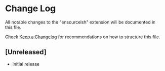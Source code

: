 # Change Log

All notable changes to the "ensourcelsh" extension will be documented in this file.

Check [Keep a Changelog](http://keepachangelog.com/) for recommendations on how to structure this file.

## [Unreleased]

- Initial release